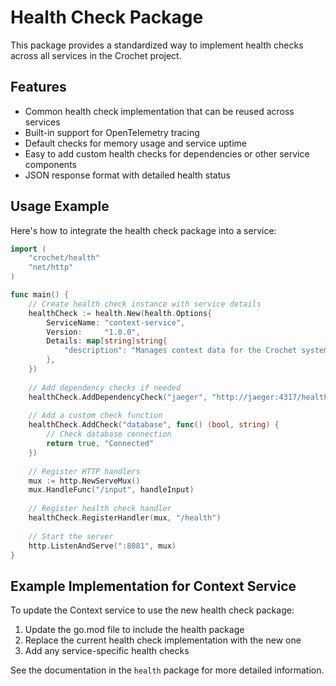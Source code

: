 # Health Check Package 

This package provides a standardized way to implement health checks across all services in the Crochet project.

## Features

- Common health check implementation that can be reused across services
- Built-in support for OpenTelemetry tracing
- Default checks for memory usage and service uptime
- Easy to add custom health checks for dependencies or other service components
- JSON response format with detailed health status

## Usage Example

Here's how to integrate the health check package into a service:

```go
import (
	"crochet/health"
	"net/http"
)

func main() {
	// Create health check instance with service details
	healthCheck := health.New(health.Options{
		ServiceName: "context-service",
		Version:     "1.0.0",
		Details: map[string]string{
			"description": "Manages context data for the Crochet system",
		},
	})
	
	// Add dependency checks if needed
	healthCheck.AddDependencyCheck("jaeger", "http://jaeger:4317/health")
	
	// Add a custom check function
	healthCheck.AddCheck("database", func() (bool, string) {
		// Check database connection
		return true, "Connected"
	})
	
	// Register HTTP handlers
	mux := http.NewServeMux()
	mux.HandleFunc("/input", handleInput)
	
	// Register health check handler
	healthCheck.RegisterHandler(mux, "/health")
	
	// Start the server
	http.ListenAndServe(":8081", mux)
}
```

## Example Implementation for Context Service

To update the Context service to use the new health check package:

1. Update the go.mod file to include the health package
2. Replace the current health check implementation with the new one
3. Add any service-specific health checks

See the documentation in the `health` package for more detailed information.